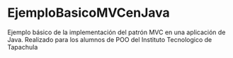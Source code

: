 # EjemploBasicoMVCenJava
Ejemplo básico de la implementación del patrón MVC en una aplicación de Java. Realizado para los alumnos de POO del Instituto Tecnologico de Tapachula
